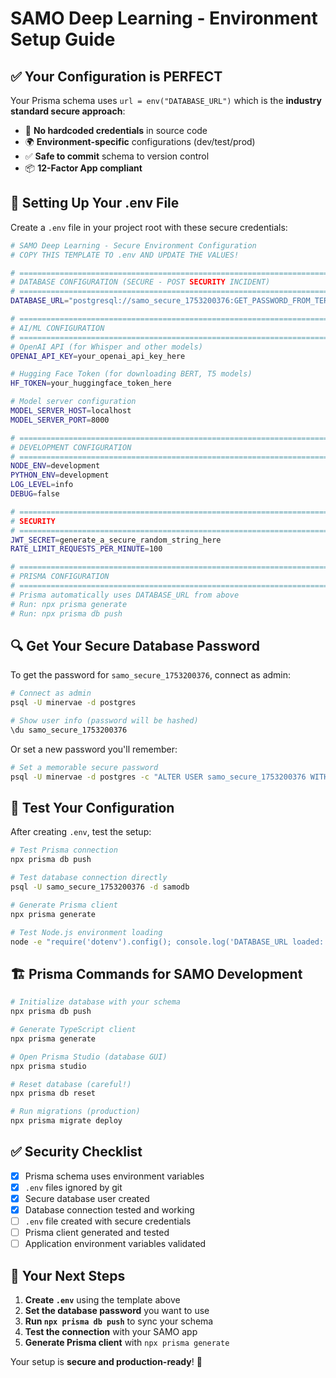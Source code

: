 # SAMO Deep Learning - Environment Setup Guide

## ✅ Your Configuration is PERFECT

Your Prisma schema uses `url = env("DATABASE_URL")` which is the **industry standard secure approach**:

- 🔐 **No hardcoded credentials** in source code
- 🌍 **Environment-specific** configurations (dev/test/prod)
- ✅ **Safe to commit** schema to version control
- 📦 **12-Factor App compliant**

## 🔧 Setting Up Your .env File

Create a `.env` file in your project root with these secure credentials:

```bash
# SAMO Deep Learning - Secure Environment Configuration
# COPY THIS TEMPLATE TO .env AND UPDATE THE VALUES!

# ============================================================================
# DATABASE CONFIGURATION (SECURE - POST SECURITY INCIDENT)
# ============================================================================
DATABASE_URL="postgresql://samo_secure_1753200376:GET_PASSWORD_FROM_TERMINAL@localhost:5432/samodb?schema=public"

# ============================================================================
# AI/ML CONFIGURATION
# ============================================================================
# OpenAI API (for Whisper and other models)
OPENAI_API_KEY=your_openai_api_key_here

# Hugging Face Token (for downloading BERT, T5 models)
HF_TOKEN=your_huggingface_token_here

# Model server configuration
MODEL_SERVER_HOST=localhost
MODEL_SERVER_PORT=8000

# ============================================================================
# DEVELOPMENT CONFIGURATION
# ============================================================================
NODE_ENV=development
PYTHON_ENV=development
LOG_LEVEL=info
DEBUG=false

# ============================================================================
# SECURITY
# ============================================================================
JWT_SECRET=generate_a_secure_random_string_here
RATE_LIMIT_REQUESTS_PER_MINUTE=100

# ============================================================================
# PRISMA CONFIGURATION
# ============================================================================
# Prisma automatically uses DATABASE_URL from above
# Run: npx prisma generate
# Run: npx prisma db push
```

## 🔍 Get Your Secure Database Password

To get the password for `samo_secure_1753200376`, connect as admin:

```bash
# Connect as admin
psql -U minervae -d postgres

# Show user info (password will be hashed)
\du samo_secure_1753200376
```

Or set a new password you'll remember:

```bash
# Set a memorable secure password
psql -U minervae -d postgres -c "ALTER USER samo_secure_1753200376 WITH PASSWORD 'YourNewSecurePassword123!';"
```

## 🧪 Test Your Configuration

After creating `.env`, test the setup:

```bash
# Test Prisma connection
npx prisma db push

# Test database connection directly
psql -U samo_secure_1753200376 -d samodb

# Generate Prisma client
npx prisma generate

# Test Node.js environment loading
node -e "require('dotenv').config(); console.log('DATABASE_URL loaded:', !!process.env.DATABASE_URL)"
```

## 🏗️ Prisma Commands for SAMO Development

```bash
# Initialize database with your schema
npx prisma db push

# Generate TypeScript client
npx prisma generate

# Open Prisma Studio (database GUI)
npx prisma studio

# Reset database (careful!)
npx prisma db reset

# Run migrations (production)
npx prisma migrate deploy
```

## ✅ Security Checklist

- [x] Prisma schema uses environment variables
- [x] `.env` files ignored by git
- [x] Secure database user created
- [x] Database connection tested and working
- [ ] `.env` file created with secure credentials
- [ ] Prisma client generated and tested
- [ ] Application environment variables validated

## 🎯 Your Next Steps

1. **Create `.env`** using the template above
2. **Set the database password** you want to use
3. **Run `npx prisma db push`** to sync your schema
4. **Test the connection** with your SAMO app
5. **Generate Prisma client** with `npx prisma generate`

Your setup is **secure and production-ready**! 🚀
